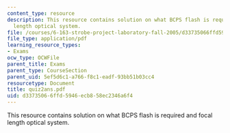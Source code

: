 ```yaml
---
content_type: resource
description: This resource contains solution on what BCPS flash is required and focal
  length optical system.
file: /courses/6-163-strobe-project-laboratory-fall-2005/d33735066ffd5946ecb858ec2346a6f4_quiz2ans.pdf
file_type: application/pdf
learning_resource_types:
- Exams
ocw_type: OCWFile
parent_title: Exams
parent_type: CourseSection
parent_uid: 5ef5d6c1-a766-f8c1-eadf-93bb51b03cc4
resourcetype: Document
title: quiz2ans.pdf
uid: d3373506-6ffd-5946-ecb8-58ec2346a6f4
---
```

This resource contains solution on what BCPS flash is required and focal length optical system.

